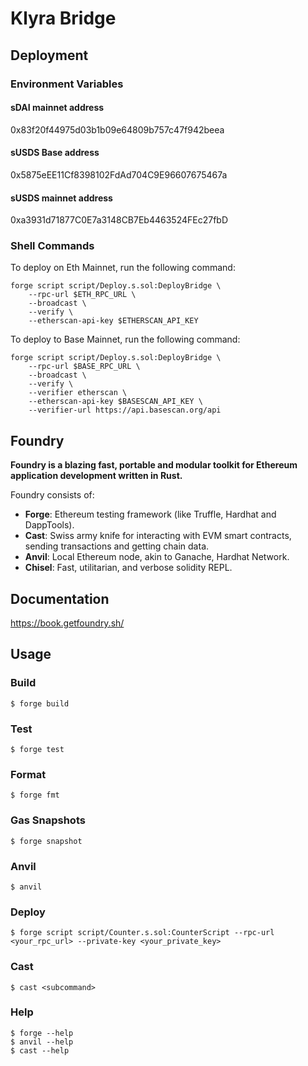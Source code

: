 # Klyra Bridge

## Deployment

### Environment Variables

#### sDAI mainnet address
0x83f20f44975d03b1b09e64809b757c47f942beea

#### sUSDS Base address
0x5875eEE11Cf8398102FdAd704C9E96607675467a

#### sUSDS mainnet address
0xa3931d71877C0E7a3148CB7Eb4463524FEc27fbD

### Shell Commands

To deploy on Eth Mainnet, run the following command:
```shell
forge script script/Deploy.s.sol:DeployBridge \
    --rpc-url $ETH_RPC_URL \
    --broadcast \
    --verify \
    --etherscan-api-key $ETHERSCAN_API_KEY
```

To deploy to Base Mainnet, run the following command:
```shell
forge script script/Deploy.s.sol:DeployBridge \
    --rpc-url $BASE_RPC_URL \
    --broadcast \
    --verify \
    --verifier etherscan \
    --etherscan-api-key $BASESCAN_API_KEY \
    --verifier-url https://api.basescan.org/api
```

## Foundry

**Foundry is a blazing fast, portable and modular toolkit for Ethereum application development written in Rust.**

Foundry consists of:

-   **Forge**: Ethereum testing framework (like Truffle, Hardhat and DappTools).
-   **Cast**: Swiss army knife for interacting with EVM smart contracts, sending transactions and getting chain data.
-   **Anvil**: Local Ethereum node, akin to Ganache, Hardhat Network.
-   **Chisel**: Fast, utilitarian, and verbose solidity REPL.

## Documentation

https://book.getfoundry.sh/

## Usage

### Build

```shell
$ forge build
```

### Test

```shell
$ forge test
```

### Format

```shell
$ forge fmt
```

### Gas Snapshots

```shell
$ forge snapshot
```

### Anvil

```shell
$ anvil
```

### Deploy

```shell
$ forge script script/Counter.s.sol:CounterScript --rpc-url <your_rpc_url> --private-key <your_private_key>
```

### Cast

```shell
$ cast <subcommand>
```

### Help

```shell
$ forge --help
$ anvil --help
$ cast --help
```

